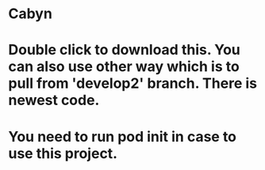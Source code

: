 # Cabyn
# Double click to download this. You can also use other way which is to pull from 'develop2' branch. There is newest code.
# You need to run pod init in case to use this project.
